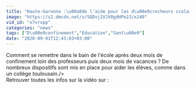 ```yaml
---
title: "Haute-Garonne :\u00a0de l'aide pour les d\u00e9crocheurs scolaires"
image: "https://s2.dmcdn.net/v/SQDvj1VJV0gdHPe2J/x240"
vid_id: "x7vrxpp"
categories: "news"
tags: ["D\u00e9confinement","Education","Sant\u00e9"]
date: "2020-09-01T12:43:03+03:00"
---
```

Comment se remettre dans le bain de l'école après deux mois de confinement loin des professeurs puis deux mois de vacances ? De nombreux dispositifs sont mis en place pour aider les élèves, comme dans un collège toulousain./&gt;  <br>Retrouver toutes les infos sur la vidéo sur : 
